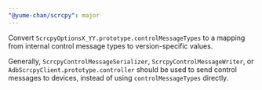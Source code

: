 ```yaml
---
"@yume-chan/scrcpy": major
---
```


Convert `ScrcpyOptionsX_YY.prototype.controlMessageTypes` to a mapping from internal control message types to version-specific values.

Generally, `ScrcpyControlMessageSerializer`, `ScrcpyControlMessageWriter`, or `AdbScrcpyClient.prototype.controller` should be used to send control messages to devices, instead of using `controlMessageTypes` directly.
